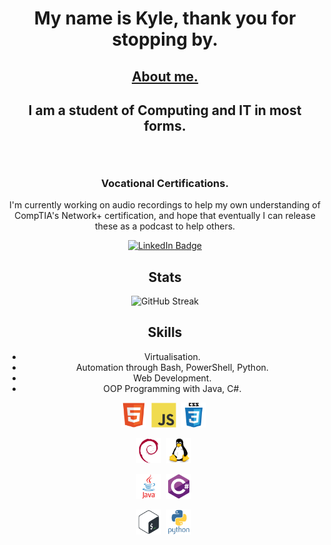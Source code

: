 <div id="header" align="center">
  <h1>My name is Kyle, thank you for stopping by. </h1>
    <h2><u>About me.</u><h2>
    <p>I am a student of Computing and IT in most forms.</p>
<br>
    <h3>Vocational Certifications.</h3>
    <p>I'm currently working on audio recordings to help my own understanding of CompTIA's Network+ certification, and hope that eventually I can release these as a podcast to help others.</p>
</div>

<div id="badges" align="center">
  <a href="www.linkedin.com/in/kyle-buckley-315a56289">
    <img src="https://img.shields.io/badge/LinkedIn-blue?style=for-the-badge&logo=linkedin&logoColor=white"  alt="LinkedIn Badge"/>
  </a>
</div>

<div id="stats" align="center">
  <h2>Stats</h2>
  <img src="https://streak-stats.demolab.com?user=[your username]&theme=transparent&fire=EB5454" alt="GitHub Streak"/>
  <!-- <img src="https://github-readme-stats.vercel.app/api/top-langs/?username=[your username]&layout=compact&theme=vision-friendly-dark" alt="Top Languages"/> -->
</div>

<div id="skills" align="center">
  <h2>Skills</h2>
  <ul>
    <li>Virtualisation.</li>
    <li>Automation through Bash, PowerShell, Python.</li>
    <li>Web Development.</li>
    <li>OOP Programming with Java, C#.</li>
  </ul>

</div>

<div id="tech" align="center">
  <!--WebDev -->
    <img src="https://github.com/devicons/devicon/blob/master/icons/html5/html5-original.svg" title="HTML5" alt="HTML5" width="40" height="40"/>&nbsp;
    <img src="https://github.com/devicons/devicon/blob/master/icons/javascript/javascript-original.svg" title="JavaScript" alt="JavaScript" width="40" height="40"/>&nbsp;
    <img src="https://github.com/devicons/devicon/blob/master/icons/css3/css3-original-wordmark.svg" title="CSS3" alt="CSS3" width="40" height="40"/>&nbsp;

<!--Linux-->
  <img src="https://github.com/devicons/devicon/blob/master/icons/debian/debian-original.svg" title="Debian" alt="Debian" width="40" height="40"/>&nbsp;
  <img src="https://github.com/devicons/devicon/blob/master/icons/linux/linux-original.svg" title="Linux" alt="Linux" width="40" height="40"/>&nbsp;

<!--OOP -->
  <img src="https://github.com/devicons/devicon/blob/master/icons/java/java-original-wordmark.svg" title="Java" alt="Java" width="40" height="40"/>&nbsp;
  <img src="https://github.com/devicons/devicon/blob/master/icons/csharp/csharp-original.svg" title="CSharp" alt="CSharp" width="40" height="40"/>&nbsp;
<!--Scripting -->
  <img src="https://github.com/devicons/devicon/blob/master/icons/bash/bash-original.svg" title="Bash" alt="Bash" width="40" height="40"/>&nbsp;
  <img src="https://github.com/devicons/devicon/blob/master/icons/python/python-original-wordmark.svg" title="Python" alt="Python" width="40" height="40"/>&nbsp;
</div>
